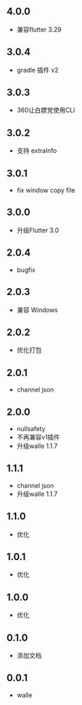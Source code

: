 ## 4.0.0
* 兼容flutter 3.29

## 3.0.4

* gradle 插件 v2

## 3.0.3

* 360让白嫖党使用CLI

## 3.0.2

* 支持 extraInfo

## 3.0.1

* fix window copy file

## 3.0.0

* 升级Flutter 3.0

## 2.0.4

* bugfix

## 2.0.3

* 兼容 Windows

## 2.0.2

* 优化打包

## 2.0.1

* channel json

## 2.0.0

* nullsafety
* 不再兼容v1插件
* 升级walle 1.1.7

## 1.1.1

* channel json
* 升级walle 1.1.7

## 1.1.0

* 优化

## 1.0.1

* 优化

## 1.0.0

* 优化

## 0.1.0

* 添加文档

## 0.0.1

* walle
